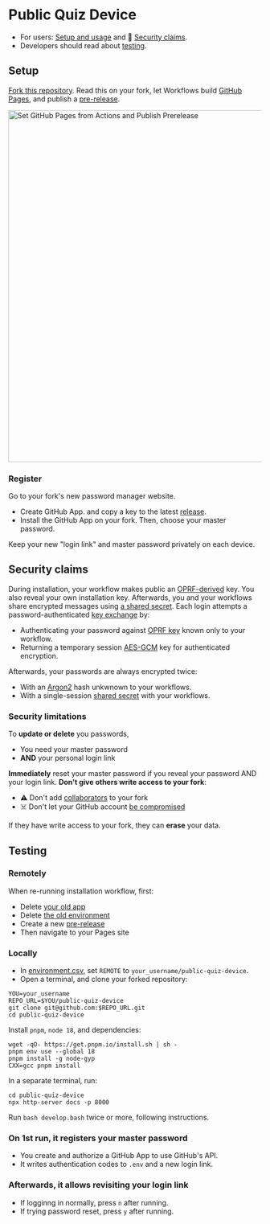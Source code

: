 # Public Quiz Device

- For users: [Setup and usage](#setup) and 🔑 [Security claims](#security-claims).
- Developers should read about [testing](#testing).

## Setup

[Fork this repository][FORK_THIS]. Read this on your fork, let Workflows build [GitHub Pages](../../settings/pages), and publish a [pre-release](../../releases/new).

<img width="700" alt="Set GitHub Pages from Actions and Publish Prerelease" src="https://user-images.githubusercontent.com/75504552/216326060-d31c0dab-0b16-4c4a-a8f6-9b21b4adcea3.png">

### Register

Go to your fork's new password manager website. 

- Create GitHub App. and copy a key to the latest [release](../releases/latest).
- Install the GitHub App on your fork. Then, choose your master password.

Keep your new "login link" and master password privately on each device.

## Security claims

During installation, your workflow makes public an [OPRF-derived][OPRF] key. You also reveal your own installation key. Afterwards, you and your workflows share encrypted messages using [a shared secret][PAKE]. Each login attempts a password-authenticated [key exchange][PAKE] by:

- Authenticating your password against [OPRF key][OPRF] known only to your workflow.
- Returning a temporary session [AES-GCM][GCM] key for authenticated encryption.

Afterwards, your passwords are always encrypted twice:

- With an [Argon2][Argon2] hash unkwnown to your workflows.
- With a single-session [shared secret][PAKE] with your workflows.

### Security limitations

To **update or delete** you passwords, 
- You need your master password
- **AND** your personal login link

**Immediately** reset your master password if you reveal your password AND your login link. 
**Don't give others write access to your fork**:

- ⚠️ Don't add [collaborators][HELP_COLLAB] to your fork
- ☠️ Don't let your GitHub account [be compromised][HELP_SECURE]

If they have write access to your fork, they can **erase** your data.

## Testing

### Remotely

When re-running installation workflow, first:

- Delete [your old app](https://github.com/settings/apps)
- Delete [the old environment](../../settings/environments)
- Create a new [pre-release](../../releases/new)
- Then navigate to your Pages site

### Locally

- In [environment.csv](./docs/environment.csv), set `REMOTE` to `your_username/public-quiz-device`.
- Open a terminal, and clone your forked repository:

```properties
YOU=your_username
REPO_URL=$YOU/public-quiz-device
git clone git@github.com:$REPO_URL.git
cd public-quiz-device
```

Install `pnpm`, `node 18`, and dependencies:

```properties
wget -qO- https://get.pnpm.io/install.sh | sh -
pnpm env use --global 18
pnpm install -g node-gyp
CXX=gcc pnpm install
```

In a separate terminal, run:

```properties
cd public-quiz-device
npx http-server docs -p 8000
```

Run `bash develop.bash` twice or more, following instructions.

### On 1st run, it registers your master password
  - You create and authorize a GitHub App to use GitHub's API.
  - It writes authentication codes to `.env` and a new login link.

### Afterwards, it allows revisiting your login link
  - If logginng in normally, press `n` after running.
  - If trying password reset, press `y` after running.

[HELP_COLLAB]: https://docs.github.com/en/account-and-profile/setting-up-and-managing-your-personal-account-on-github/managing-access-to-your-personal-repositories/inviting-collaborators-to-a-personal-repository
[HELP_SECURE]: https://docs.github.com/en/authentication/keeping-your-account-and-data-secure
[HELP_PROJECTS]: https://docs.github.com/en/issues/planning-and-tracking-with-projects
[HELP_PAGES]: https://pages.github.com/

[FORK_THIS]: https://github.com/tvquizphd/public-quiz-device/fork
[PAKE]: https://blog.cloudflare.com/opaque-oblivious-passwords/
[OPRF]: https://www.npmjs.com/package/oprf#security-guarantees
[Argon2]: https://github.com/p-h-c/phc-winner-argon2
[GCM]: https://www.aes-gcm.com/
